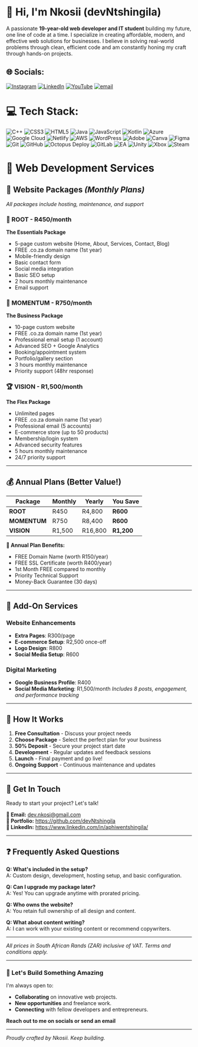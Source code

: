 # 👋 Hi, I'm Nkosii (devNtshingila)

A passionate **19-year-old web developer and IT student** building my future, one line of code at a time. I specialize in creating affordable, modern, and effective web solutions for businesses. I believe in solving real-world problems through clean, efficient code and am constantly honing my craft through hands-on projects.


## 🌐 Socials:
[![Instagram](https://img.shields.io/badge/Instagram-%23E4405F.svg?logo=Instagram&logoColor=white)](https://www.instagram.com/dev.nkosii/) [![LinkedIn](https://img.shields.io/badge/LinkedIn-%230077B5.svg?logo=linkedin&logoColor=white)](https://linkedin.com/in/https://www.linkedin.com/in/aphiwentshingila/) [![YouTube](https://img.shields.io/badge/YouTube-%23FF0000.svg?logo=YouTube&logoColor=white)](https://youtube.com/@https://www.youtube.com/@dev.nkosii) [![email](https://img.shields.io/badge/Email-D14836?logo=gmail&logoColor=white)](mailto:dev.nkosii@gmail.com) 

# 💻 Tech Stack:
![C++](https://img.shields.io/badge/c++-%2300599C.svg?style=flat&logo=c%2B%2B&logoColor=white) ![CSS3](https://img.shields.io/badge/css3-%231572B6.svg?style=flat&logo=css3&logoColor=white) ![HTML5](https://img.shields.io/badge/html5-%23E34F26.svg?style=flat&logo=html5&logoColor=white) ![Java](https://img.shields.io/badge/java-%23ED8B00.svg?style=flat&logo=openjdk&logoColor=white) ![JavaScript](https://img.shields.io/badge/javascript-%23323330.svg?style=flat&logo=javascript&logoColor=%23F7DF1E) ![Kotlin](https://img.shields.io/badge/kotlin-%237F52FF.svg?style=flat&logo=kotlin&logoColor=white) ![Azure](https://img.shields.io/badge/azure-%230072C6.svg?style=flat&logo=microsoftazure&logoColor=white) ![Google Cloud](https://img.shields.io/badge/GoogleCloud-%234285F4.svg?style=flat&logo=google-cloud&logoColor=white) ![Netlify](https://img.shields.io/badge/netlify-%23000000.svg?style=flat&logo=netlify&logoColor=#00C7B7) ![AWS](https://img.shields.io/badge/AWS-%23FF9900.svg?style=flat&logo=amazon-aws&logoColor=white) ![WordPress](https://img.shields.io/badge/WordPress-%23117AC9.svg?style=flat&logo=WordPress&logoColor=white) ![Adobe](https://img.shields.io/badge/adobe-%23FF0000.svg?style=flat&logo=adobe&logoColor=white) ![Canva](https://img.shields.io/badge/Canva-%2300C4CC.svg?style=flat&logo=Canva&logoColor=white) ![Figma](https://img.shields.io/badge/figma-%23F24E1E.svg?style=flat&logo=figma&logoColor=white) ![Git](https://img.shields.io/badge/git-%23F05033.svg?style=flat&logo=git&logoColor=white) ![GitHub](https://img.shields.io/badge/github-%23121011.svg?style=flat&logo=github&logoColor=white) ![Octopus Deploy](https://img.shields.io/badge/octopus%20deploy-0D80D8?style=flat&logo=octopusdeploy&logoColor=white) ![GitLab](https://img.shields.io/badge/gitlab-%23181717.svg?style=flat&logo=gitlab&logoColor=white) ![EA](https://img.shields.io/badge/ea-%23000000.svg?style=flat&logo=ea&logoColor=white) ![Unity](https://img.shields.io/badge/unity-%23000000.svg?style=flat&logo=unity&logoColor=white) ![Xbox](https://img.shields.io/badge/xbox-%23107C10.svg?style=flat&logo=xbox&logoColor=white) ![Steam](https://img.shields.io/badge/steam-%23000000.svg?style=flat&logo=steam&logoColor=white)

<!-- Proudly created with GPRM ( https://gprm.itsvg.in ) -->

# 💼 **Web Development Services**

## 🎯 **Website Packages** *(Monthly Plans)*
*All packages include hosting, maintenance, and support*

### **🌱 ROOT** - R450/month
**The Essentials Package**
- 5-page custom website (Home, About, Services, Contact, Blog)
- FREE .co.za domain name (1st year)
- Mobile-friendly design
- Basic contact form
- Social media integration
- Basic SEO setup
- 2 hours monthly maintenance
- Email support

### **🚀 MOMENTUM** - R750/month  
**The Business Package**
- 10-page custom website
- FREE .co.za domain name (1st year)
- Professional email setup (1 account)
- Advanced SEO + Google Analytics
- Booking/appointment system
- Portfolio/gallery section
- 3 hours monthly maintenance
- Priority support (48hr response)

### **🏆 VISION** - R1,500/month
**The Flex Package**
- Unlimited pages
- FREE .co.za domain name (1st year)
- Professional email (5 accounts)
- E-commerce store (up to 50 products)
- Membership/login system
- Advanced security features
- 5 hours monthly maintenance
- 24/7 priority support

---

## 💰 **Annual Plans (Better Value!)**

| Package | Monthly | Yearly | You Save |
|---------|---------|--------|----------|
| **ROOT** | R450 | R4,800 | **R600** |
| **MOMENTUM** | R750 | R8,400 | **R600** |
| **VISION** | R1,500 | R16,800 | **R1,200** |

**🎁 Annual Plan Benefits:**
- FREE Domain Name (worth R150/year)
- FREE SSL Certificate (worth R400/year)
- 1st Month FREE compared to monthly
- Priority Technical Support
- Money-Back Guarantee (30 days)

---

## 🔧 **Add-On Services**

### **Website Enhancements**
- **Extra Pages**: R300/page
- **E-commerce Setup**: R2,500 once-off
- **Logo Design**: R800
- **Social Media Setup**: R600

### **Digital Marketing**
- **Google Business Profile**: R400
- **Social Media Marketing**: R1,500/month
  *Includes 8 posts, engagement, and performance tracking*

---

## 📝 **How It Works**
1. **Free Consultation** - Discuss your project needs
2. **Choose Package** - Select the perfect plan for your business
3. **50% Deposit** - Secure your project start date
4. **Development** - Regular updates and feedback sessions
5. **Launch** - Final payment and go live!
6. **Ongoing Support** - Continuous maintenance and updates

---

## 💬 **Get In Touch**
Ready to start your project? Let's talk!

**📧 Email:** dev.nkosi@gmail.com
<br>
**📱 Portfolio:** https://github.com/devNtshingila
<br>
**💼 LinkedIn:** https://www.linkedin.com/in/aphiwentshingila/

---

## ❓ **Frequently Asked Questions**

**Q: What's included in the setup?**  
A: Custom design, development, hosting setup, and basic configuration.

**Q: Can I upgrade my package later?**  
A: Yes! You can upgrade anytime with prorated pricing.

**Q: Who owns the website?**  
A: You retain full ownership of all design and content.

**Q: What about content writing?**  
A: I can work with your existing content or recommend copywriters.

---

*All prices in South African Rands (ZAR) inclusive of VAT. Terms and conditions apply.*

---

### 💼 Let's Build Something Amazing

I'm always open to:
- **Collaborating** on innovative web projects.
- **New opportunities** and freelance work.
- **Connecting** with fellow developers and entrepreneurs.

**Reach out to me on socials or send an email**

---
*Proudly crafted by Nkosii. Keep building.*
